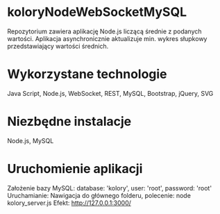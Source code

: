 # koloryNodeWebSocketMySQL
Repozytorium zawiera aplikację Node.js liczącą średnie z podanych wartości. 
Aplikacja asynchronicznie aktualizuje min. wykres słupkowy przedstawiający wartości średnich.

# Wykorzystane technologie
Java Script, Node.js, WebSocket, REST, MySQL, Bootstrap, jQuery, SVG

# Niezbędne instalacje
Node.js, MySQL

# Uruchomienie aplikacji
Założenie bazy MySQL:	database: 'kolory', user: 'root', password: 'root'
Uruchamianie:	Nawigacja do głównego folderu, polecenie: node kolory_server.js
Efekt:	http://127.0.0.1:3000/